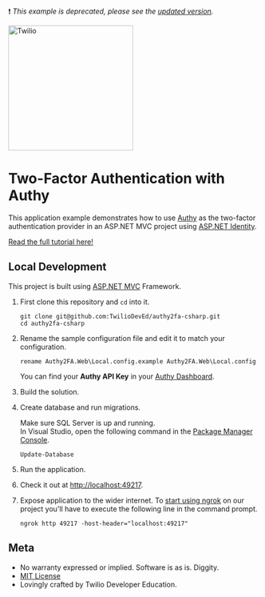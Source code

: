 :exclamation: *This example is deprecated, please see the [updated version](https://github.com/TwilioDevEd/account-security-csharp).*

<a href="https://www.twilio.com">
  <img src="https://static0.twilio.com/marketing/bundles/marketing/img/logos/wordmark-red.svg" alt="Twilio" width="250" />
</a>

# Two-Factor Authentication with Authy

This application example demonstrates how to use [Authy](http://www.authy.com)
as the two-factor authentication provider in an ASP.NET MVC project using
[ASP.NET Identity](http://www.asp.net/identity/overview/getting-started/introduction-to-aspnet-identity).

[Read the full tutorial here!](http://www.twilio.com/docs/howto/walkthrough/two-factor-authentication/csharp/mvc)

## Local Development

This project is built using [ASP.NET MVC](http://www.asp.net/mvc) Framework.

1. First clone this repository and `cd` into it.

   ```shell
   git clone git@github.com:TwilioDevEd/authy2fa-csharp.git
   cd authy2fa-csharp
   ```

1. Rename the sample configuration file and edit it to match your configuration.

   ```shell
   rename Authy2FA.Web\Local.config.example Authy2FA.Web\Local.config
   ```

   You can find your **Authy API Key** in your [Authy Dashboard](https://dashboard.authy.com/).

1. Build the solution.

1. Create database and run migrations.

   Make sure SQL Server is up and running.  
   In Visual Studio, open the following command in the [Package Manager
   Console](https://docs.nuget.org/consume/package-manager-console).

   ```shell
   Update-Database
   ```

1. Run the application.

1. Check it out at [http://localhost:49217](http://localhost:49217).

1. Expose application to the wider internet. To [start using
   ngrok](https://www.twilio.com/blog/2015/09/6-awesome-reasons-to-use-ngrok-when-testing-webhooks.html)
   on our project you'll have to execute the following line in the command
   prompt.

   ```shell
   ngrok http 49217 -host-header="localhost:49217"
   ```

## Meta

* No warranty expressed or implied. Software is as is. Diggity.
* [MIT License](http://www.opensource.org/licenses/mit-license.html)
* Lovingly crafted by Twilio Developer Education.
